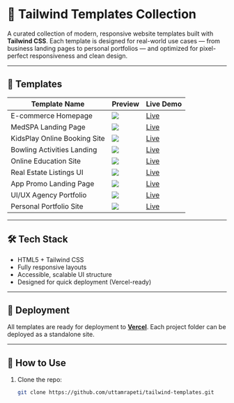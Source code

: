 # 🌟 Tailwind Templates Collection

A curated collection of modern, responsive website templates built with **Tailwind CSS**. Each template is designed for real-world use cases — from business landing pages to personal portfolios — and optimized for pixel-perfect responsiveness and clean design.

---

## 📁 Templates

| Template Name                 | Preview                             | Live Demo                        |
|------------------------------|-------------------------------------|----------------------------------|
| E-commerce Homepage          | ![](ecommerce-homepage/preview.png) | [Live](https://tailwind-templates-red.vercel.app/ecommerce/) |
| MedSPA Landing Page          | ![](medspa-landing/preview.png)     | [Live](https://tailwind-templates-red.vercel.app/MedSpa/) |
| KidsPlay Online Booking Site | ![](kidsplay-booking/preview.png)   | [Live](https://tailwind-templates-red.vercel.app/KidsPlay/) |
| Bowling Activities Landing   | ![](bowling-landing/preview.png)    | [Live](https://bowling.vercel.app) |
| Online Education Site        | ![](education-site/preview.png)     | [Live](https://tailwind-templates-red.vercel.app/education/) |
| Real Estate Listings UI      | ![](real-estate-ui/preview.png)     | [Live](https://realestate.vercel.app) |
| App Promo Landing Page       | ![](app-promo/preview.png)          | [Live](https://apppromo.vercel.app) |
| UI/UX Agency Portfolio       | ![](agency-portfolio/preview.png)   | [Live](https://agency.vercel.app) |
| Personal Portfolio Site      | ![](personal-portfolio/preview.png) | [Live](https://portfolio.vercel.app) |

---

## 🛠️ Tech Stack

- HTML5 + Tailwind CSS
- Fully responsive layouts
- Accessible, scalable UI structure
- Designed for quick deployment (Vercel-ready)

---

## 🚀 Deployment

All templates are ready for deployment to **[Vercel](https://vercel.com/)**. Each project folder can be deployed as a standalone site.

---

## 📌 How to Use

1. Clone the repo:  
   ```bash
   git clone https://github.com/uttamrapeti/tailwind-templates.git
